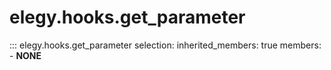 
# elegy.hooks.get_parameter

::: elegy.hooks.get_parameter
    selection:
        inherited_members: true
        members:
            - __NONE__
        